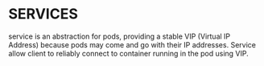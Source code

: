 # SERVICES
service is an abstraction for pods, providing a stable VIP (Virtual IP Address) because pods may come and go with their IP addresses. Service allow client to reliably connect to container running in the pod using VIP.
